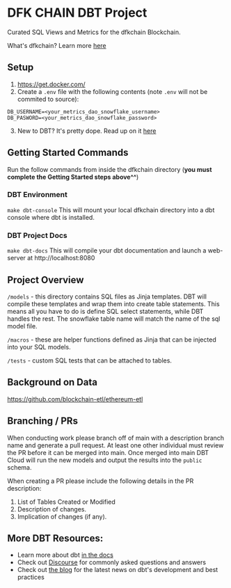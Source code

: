 # DFK CHAIN DBT Project

Curated SQL Views and Metrics for the dfkchain Blockchain.

What's dfkchain? Learn more [here](https://info.defikingdoms.com/)

## Setup

1. https://get.docker.com/
2. Create a `.env` file with the following contents (note `.env` will not be commited to source):

```
DB_USERNAME=<your_metrics_dao_snowflake_username>
DB_PASWORD=<your_metrics_dao_snowflake_password>
```

3. New to DBT? It's pretty dope. Read up on it [here](https://www.getdbt.com/docs/)

## Getting Started Commands

Run the follow commands from inside the dfkchain directory (**you must complete the Getting Started steps above^^**)

### DBT Environment

`make dbt-console`
This will mount your local dfkchain directory into a dbt console where dbt is installed.

### DBT Project Docs

`make dbt-docs`
This will compile your dbt documentation and launch a web-server at http://localhost:8080

## Project Overview

`/models` - this directory contains SQL files as Jinja templates. DBT will compile these templates and wrap them into create table statements. This means all you have to do is define SQL select statements, while DBT handles the rest. The snowflake table name will match the name of the sql model file.

`/macros` - these are helper functions defined as Jinja that can be injected into your SQL models.

`/tests` - custom SQL tests that can be attached to tables.

## Background on Data

https://github.com/blockchain-etl/ethereum-etl

## Branching / PRs

When conducting work please branch off of main with a description branch name and generate a pull request. At least one other individual must review the PR before it can be merged into main. Once merged into main DBT Cloud will run the new models and output the results into the `public` schema.

When creating a PR please include the following details in the PR description:

1. List of Tables Created or Modified
2. Description of changes.
3. Implication of changes (if any).

## More DBT Resources:

- Learn more about dbt [in the docs](https://docs.getdbt.com/docs/introduction)
- Check out [Discourse](https://discourse.getdbt.com/) for commonly asked questions and answers
- Check out [the blog](https://blog.getdbt.com/) for the latest news on dbt's development and best practices
